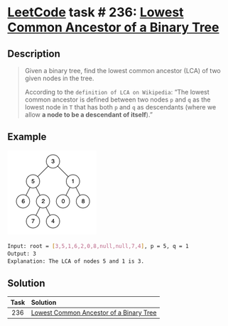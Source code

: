 # [LeetCode][leetcode] task # 236: [Lowest Common Ancestor of a Binary Tree][task]

Description
-----------

> Given a binary tree, find the lowest common ancestor (LCA) of two given nodes in the tree.
> 
> According to the `definition of LCA on Wikipedia`:
> “The lowest common ancestor is defined between two nodes `p` and `q` as the lowest node in `T`
> that has both `p` and `q` as descendants (where we allow **a node to be a descendant of itself**).”

 Example
-------

![tree.png](image/tree.png)

```sh
Input: root = [3,5,1,6,2,0,8,null,null,7,4], p = 5, q = 1
Output: 3
Explanation: The LCA of nodes 5 and 1 is 3.
```

Solution
--------

| Task | Solution                                            |
|:----:|:----------------------------------------------------|
| 236  | [Lowest Common Ancestor of a Binary Tree][solution] |


[leetcode]: <http://leetcode.com/>
[task]: <https://leetcode.com/problems/lowest-common-ancestor-of-a-binary-tree/>
[solution]: <https://github.com/wellaxis/praxis-leetcode/blob/main/src/main/java/com/witalis/praxis/leetcode/task/h3/p236/option/Practice.java>
